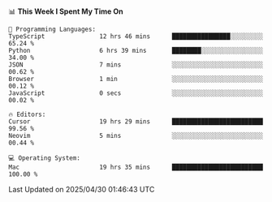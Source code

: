 <!--START_SECTION:waka-->
📊 **This Week I Spent My Time On** 

```text
💬 Programming Languages: 
TypeScript               12 hrs 46 mins      ████████████████░░░░░░░░░   65.24 % 
Python                   6 hrs 39 mins       ████████░░░░░░░░░░░░░░░░░   34.00 % 
JSON                     7 mins              ░░░░░░░░░░░░░░░░░░░░░░░░░   00.62 % 
Browser                  1 min               ░░░░░░░░░░░░░░░░░░░░░░░░░   00.12 % 
JavaScript               0 secs              ░░░░░░░░░░░░░░░░░░░░░░░░░   00.02 % 

🔥 Editors: 
Cursor                   19 hrs 29 mins      █████████████████████████   99.56 % 
Neovim                   5 mins              ░░░░░░░░░░░░░░░░░░░░░░░░░   00.44 % 

💻 Operating System: 
Mac                      19 hrs 35 mins      █████████████████████████   100.00 % 
```


 Last Updated on 2025/04/30 01:46:43 UTC
<!--END_SECTION:waka-->
